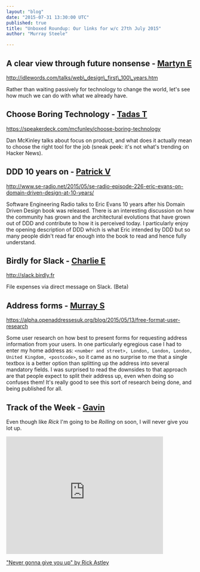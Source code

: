 ```yaml
---
layout: "blog"
date: "2015-07-31 13:30:00 UTC"
published: true
title: "Unboxed Roundup: Our links for w/c 27th July 2015"
author: "Murray Steele"

---
```


## A clear view through future nonsense - [Martyn E](http://www.unboxedconsulting.com/people/martyn-evans)

http://idlewords.com/talks/web\_design\_first\_100\_years.htm

Rather than waiting passively for technology to change the world, let's see how much we can do with what we already have.

## Choose Boring Technology - [Tadas T](https://twitter.com/tadas\_t)

https://speakerdeck.com/mcfunley/choose-boring-technology

Dan McKinley talks about focus on product, and what does it actually mean to choose the right tool for the job (sneak peek: it's not what's trending on Hacker News).

## DDD 10 years on - [Patrick V](http://www.unboxedconsulting.com/people/patrick-vine)

http://www.se-radio.net/2015/05/se-radio-episode-226-eric-evans-on-domain-driven-design-at-10-years/

Software Engineering Radio talks to Eric Evans 10 years after his Domain Driven Design book was released. There is an interesting discussion on how the community has grown and the architectural evolutions that have grown out of DDD and contribute to how it is perceived today. I particularly enjoy the opening description of DDD which is what Eric intended by DDD but so many people didn't read far enough into the book to read and hence fully understand.

## Birdly for Slack - [Charlie E](http://www.unboxedconsulting.com/people/charlie-egan)

http://slack.birdly.fr

File expenses via direct message on Slack. (Beta)

## Address forms - [Murray S](http://www.unboxedconsulting.com/people/murray-steele)

https://alpha.openaddressesuk.org/blog/2015/05/13/free-format-user-research

Some user research on how best to present forms for requesting address information from your users. In one particularly egregious case I had to enter my home address as: `<number and street>, London, London, London, United Kingdom, <postcode>`, so it came as no surprise to me that a single textbox is a better option than splitting up the address into several mandatory fields. I was surprised to read the downsides to that approach are that people expect to split their address up, even when doing so confuses them! It's really good to see this sort of research being done, and being published for all.

## Track of the Week - [Gavin](http://www.unboxedconsulting.com/people/gavin-van-lelyveld)

Even though like _Rick_ I'm going to be _Rolling_ on soon, I will never give you lot up.

<iframe width="420" height="315" src="https://www.youtube.com/embed/dQw4w9WgXcQ" frameborder="0" allowfullscreen></iframe>

["Never gonna give you up" by Rick Astley](https://www.youtube.com/watch?v=dQw4w9WgXcQ)</postcode></number>


